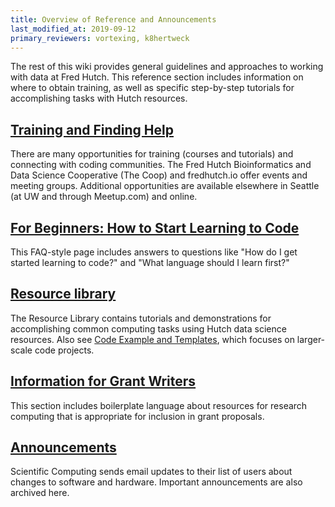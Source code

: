 ```yaml
---
title: Overview of Reference and Announcements
last_modified_at: 2019-09-12
primary_reviewers: vortexing, k8hertweck
---
```

The rest of this wiki provides general guidelines and approaches to working with data at Fred Hutch. This reference section includes information on where to obtain training, as well as specific step-by-step tutorials for accomplishing tasks with Hutch resources.

## [Training and Finding Help](/scicomputing/reference_training/)

There are many opportunities for training (courses and tutorials) and connecting with coding communities. The Fred Hutch Bioinformatics and Data Science Cooperative (The Coop) and fredhutch.io offer events and meeting groups. Additional opportunities are available elsewhere in Seattle (at UW and through Meetup.com) and online.

## [For Beginners: How to Start Learning to Code](/scicomputing/reference_beginners/)

This FAQ-style page includes answers to questions like "How do I get started learning to code?" and "What language should I learn first?"

## [Resource library](/compdemos/)

The Resource Library contains tutorials and demonstrations for accomplishing common computing tasks using Hutch data science resources. Also see [Code Example and Templates](/scicomputing/software_examples/), which focuses on larger-scale code projects.

## [Information for Grant Writers](/scicomputing/compute_grants/)

This section includes boilerplate language about resources for research computing that is appropriate for inclusion in grant proposals.

## [Announcements](/scicompannounce/)

Scientific Computing sends email updates to their list of users about changes to software and hardware. Important announcements are also archived here.
